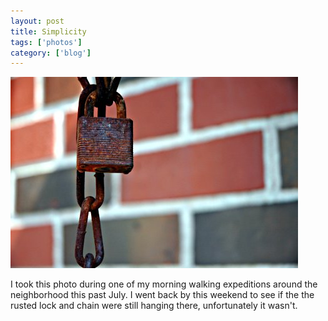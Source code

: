 ```yaml
---
layout: post
title: Simplicity
tags: ['photos']
category: ['blog']
---
```


![Simplicity :: Nikon D70 : 1/500s : f/4.5 : ISO 200](/media/2004/09/simplicity.jpg)

I took this photo during one of my morning walking expeditions around
the neighborhood this past July. I went back by this weekend to see if
the the rusted lock and chain were still hanging there, unfortunately it
wasn't.
